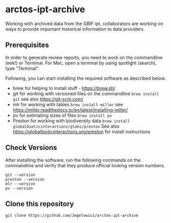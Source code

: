# arctos-ipt-archive
Working with archived data from the GBIF ipt, collaborators are working on ways to provide important historical information to data providers.

## Prerequisites
In order to generate review reports, you need to work on the commandline (eek!) or Terminal. For Mac, open a terminal by using spotlight (search), type "Terminal". 

Following, you can start installing the required software as described below.


 * brew for helping to install stuff - https://brew.sh/
 * git for working with versioned files on the commandline ```brew install git``` see also https://git-scm.com/
 * mlr for working with tables ```brew install miller``` see https://miller.readthedocs.io/en/latest/installing-miller/
 * pv for estimating sizes of files ```brew install pv```
 * Preston for working with biodiversity data ```brew install globalbioticinteractions/globi/preston``` See also https://globalbioticinteractions.org/preston for install instructions

## Check Versions 

After installing the software, run the following commands on the commandline and verify that they produce official looking version numbers. 

```
git --version
preston --version
mlr --version
pv --version
```

## Clone this repository

```
git clone https://github.com/Jegelewicz/arctos-ipt-archive
```

